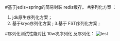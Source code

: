 #基于jedis+spring的简易封装 redis缓存。
#序列化方案 ：
1. jdk原生序列化方案；
2. 基于kryo序列化方案 ;
3.基于 FST序列化方案 ;

#序列化测试性能对比 10w次序列化 反序列化：
![test](http://git.oschina.net/uploads/images/2014/0214/102416_f5ac080e_1052.png)




